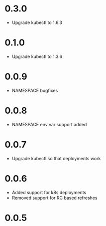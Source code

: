 # 0.3.0

 - Upgrade kubectl to 1.6.3

# 0.1.0

 - Upgrade kubectl to 1.3.6

# 0.0.9

 - NAMESPACE bugfixes

# 0.0.8

 - NAMESPACE env var support added

# 0.0.7

 - Upgrade kubectl so that deployments work

# 0.0.6

 - Added support for k8s deployments
 - Removed support for RC based refreshes

# 0.0.5
